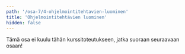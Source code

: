 ```yaml
---
path: '/osa-7/4-ohjelmointitehtavien-luominen'
title: 'Ohjelmointitehtävien luominen'
hidden: false
---
```




Tämä osa ei kuulu tähän kurssitoteutukseen, jatka suoraan seuraavaan osaan!
